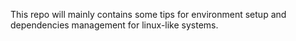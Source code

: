 This repo will mainly contains some tips for environment setup and
dependencies management for linux-like systems.

